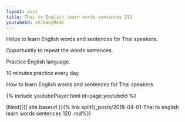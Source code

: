 ```yaml
---
layout: post
title: Thai to English learn words sentences 211 
youtubeId: xVJSWqyM4UE
---
```

 
 
Helps to learn English words and sentences for Thai speakers.

Opportunitiy to repeat the words sentences. 

Practice English language. 
 
10 minutes practice every day. 
 
How to learn English words and sentences for Thai speakers 
 
{% include youtubePlayer.html id=page.youtubeId %}
 
 
[Next]({{ site.baseurl }}{% link  split1/_posts/2018-04-01-Thai to english learn words sentences 120 .md%})
 
